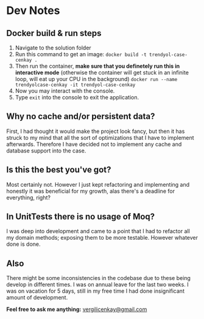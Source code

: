 ﻿# Dev Notes

## Docker build & run steps

1. Navigate to the solution folder
2. Run this command to get an image: `docker build -t trendyol-case-cenkay .`
3. Then run the container, **make sure that you definetely run this in interactive mode** (otherwise the container will get stuck in an infinite loop, will eat up your CPU in the background) `docker run --name trendyolcase-cenkay -it trendyol-case-cenkay`
4. Now you may interact with the console.
5. Type `exit` into the console to exit the application. 

## Why no cache and/or persistent data?
First, I had thought it would make the project look fancy, but then it has struck to my mind that all the sort of optimizations that I have to implement afterwards.
Therefore I have decided not to implement any cache and database support into the case.

## Is this the best you've got?
Most certainly not. However I just kept refactoring and implementing and honestly it was beneficial for my growth, alas there's a deadline for everything, right?

## In UnitTests there is no usage of Moq?
I was deep into development and came to a point that I had to refactor all my domain methods; exposing them to be more testable. However whatever done is done.

## Also
There might be some inconsistencies in the codebase due to these being develop in different times.
I was on annual leave for the last two weeks. I was on vacation for 5 days, still in my free time I had done insignificant amount of development. 

**Feel free to ask me anything:** vergilicenkay@gmail.com
